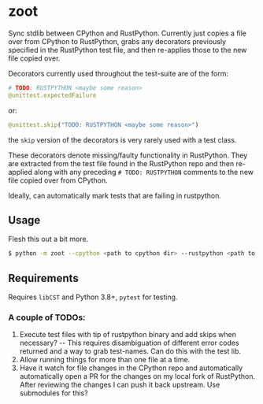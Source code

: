 # zoot

Sync stdlib between CPython and RustPython. Currently just copies a file over from CPython to RustPython,
grabs any decorators previously specified in the RustPython test file, and then re-applies those
to the new file copied over.

Decorators currently used throughout the test-suite are of the form:

```python
# TODO: RUSTPYTHON <maybe some reason>
@unittest.expectedFailure
```

or:

```python
@unittest.skip("TODO: RUSTPYTHON <maybe some reason>")
```

the `skip` version of the decorators is very rarely used with a test class. 

These decorators denote missing/faulty functionality in RustPython. They are extracted from the test file found
in the RustPython repo and then re-applied along with any preceding `# TODO: RUSTPYTHON` comments to the new file 
copied over from CPython. 

Ideally, can automatically mark tests that are failing in rustpython. 

## Usage

Flesh this out a bit more.

```bash
$ python -m zoot --cpython <path to cpython dir> --rustpython <path to rustpython dir> <names of test files>
```

## Requirements

Requires `libCST` and Python 3.8+, `pytest` for testing.

### A couple of TODOs:

 1. Execute test files with tip of rustpython binary and add skips when necessary? -- This requires
    disambiguation of different error codes returned and a way to grab test-names. Can do this with
    the test lib.  
 2. Allow running things for more than one file at a time.
 3. Have it watch for file changes in the CPython repo and automatically automatically open a PR for the changes on
    my local fork of RustPython. After reviewing the changes I can push it back upstream. Use submodules for this?